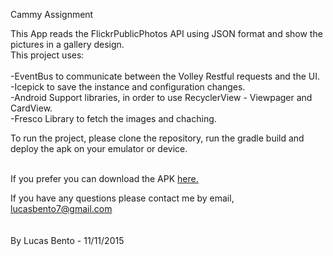 Cammy Assignment


This App reads the FlickrPublicPhotos API using JSON format and show the pictures in a gallery design.<br>
This project uses:<br><br>
 -EventBus to communicate between the Volley Restful requests and the UI. <br>
 -Icepick to save the instance and configuration changes.<br>
 -Android Support libraries, in order to use RecyclerView - Viewpager and CardView. <br>
 -Fresco Library to fetch the images and chaching. <br>


To run the project, please clone the repository, run the gradle build and deploy the apk on your emulator or device. <br> <br>

If you prefer you can download the APK <a href="https://github.com/skyguydaa7/cammyAssignment/tree/master/apkBuild">here.</a>

If you have any questions please contact me by email, lucasbento7@gmail.com <br>
<br><br>
By Lucas Bento - 11/11/2015
